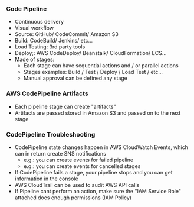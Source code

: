 ### Code Pipeline

- Continuous delivery
- Visual workflow
- Source: GitHub/ CodeCommit/ Amazon S3
- Build: CodeBuild/ Jenkins/ etc...
- Load Testing: 3rd party tools
- Deploy;: AWS CodeDeploy/ Beanstalk/ CloudFormation/ ECS...
- Made of stages:
  - Each stage can have sequential actions and / or parallel actions
  - Stages examples: Build / Test / Deploy / Load Test / etc...
  - Manual approval can be defined any stage

### AWS CodePipeline Artifacts

- Each pipeline stage can create "artifacts"
- Artifacts are passed stored in Amazon S3 and passed on to the next stage

### CodePipeline Troubleshooting

- CodePipeline state changes happen in AWS CloudWatch Events, which can in return create SNS notifications
  - e.g.: you can create events for failed pipeline
  - e.g.: you can create events for cancelled stages
- If CodePipeline fails a stage, your pipeline stops and you can get information in the console
- AWS CloudTrail can be used to audit AWS API calls
- If Pipeline cant perform an action, make sure the "IAM Service Role" attached does enough permissions (IAM Policy)
